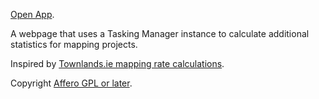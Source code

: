 [Open App](https://osmie.github.io/tasking-manager-stats/).

A webpage that uses a Tasking Manager instance to calculate additional statistics for mapping projects.

Inspired by [Townlands.ie mapping rate calculations](https://www.townlands.ie/progress/rate/).

Copyright [Affero GPL or later](LICENCE).


